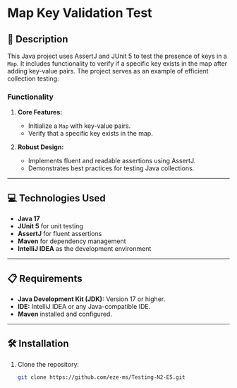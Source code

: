 # Map Key Validation Test

## 📄 Description
This Java project uses AssertJ and JUnit 5 to test the presence of keys in a `Map`. It includes functionality to verify if a specific key exists in the map after adding key-value pairs. The project serves as an example of efficient collection testing.

### Functionality
1. **Core Features:**
    - Initialize a `Map` with key-value pairs.
    - Verify that a specific key exists in the map.

2. **Robust Design:**
    - Implements fluent and readable assertions using AssertJ.
    - Demonstrates best practices for testing Java collections.

---

## 💻 Technologies Used
- **Java 17**
- **JUnit 5** for unit testing
- **AssertJ** for fluent assertions
- **Maven** for dependency management
- **IntelliJ IDEA** as the development environment

---

## 📋 Requirements
- **Java Development Kit (JDK):** Version 17 or higher.
- **IDE:** IntelliJ IDEA or any Java-compatible IDE.
- **Maven** installed and configured.

---

## 🛠️ Installation
1. Clone the repository:
   ```bash
   git clone https://github.com/eze-ms/Testing-N2-E5.git